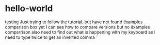 # hello-world
testing
Just trying to follow the tutorial.
but have not found ëxamples comparison box yet  I can see how to compare versions but no ëxamples comparrison
also need to find out what is happening with my keyboard as I need to type twice to get an  inverted comma ¨
